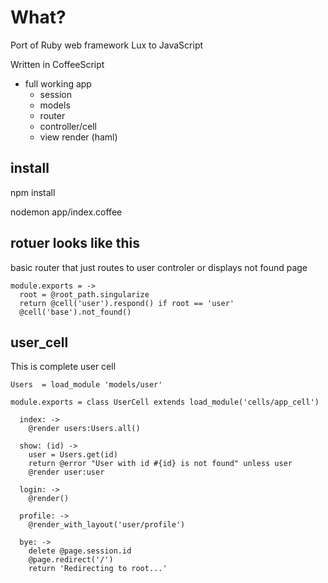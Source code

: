 # What?

Port of Ruby web framework Lux to JavaScript

Written in CoffeeScript

* full working app
  * session
  * models
  * router
  * controller/cell
  * view render (haml)


## install

npm install

nodemon app/index.coffee



## rotuer looks like this

basic router that just routes to user controler or displays not found page

```
module.exports = ->
  root = @root_path.singularize
  return @cell('user').respond() if root == 'user'
  @cell('base').not_found()

```


## user_cell

This is complete user cell

```
Users  = load_module 'models/user'

module.exports = class UserCell extends load_module('cells/app_cell')

  index: ->
    @render users:Users.all()

  show: (id) ->
    user = Users.get(id)
    return @error "User with id #{id} is not found" unless user
    @render user:user
  
  login: ->
    @render()

  profile: ->
    @render_with_layout('user/profile')

  bye: ->
    delete @page.session.id
    @page.redirect('/')
    return 'Redirecting to root...'
```